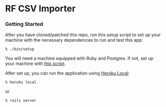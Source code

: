 # RF CSV Importer

### Getting Started

After you have cloned/patched this repo, run this setup script to set up your machine
with the necessary dependencies to run and test this app:

    % ./bin/setup

You will need a machine equipped with Ruby and Postgres. If not, set up
your machine with [this script].

[this script]: https://github.com/thoughtbot/laptop

After set up, you can run the application using [Heroku Local]:

    % heroku local

[Heroku Local]: https://devcenter.heroku.com/articles/heroku-local

or

    % rails server
